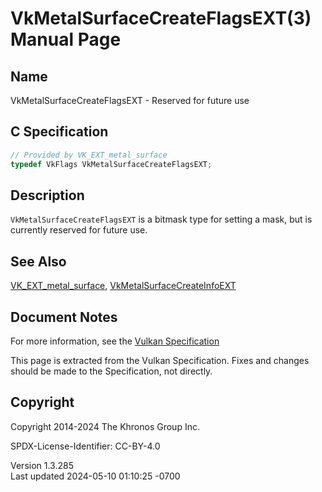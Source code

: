 # VkMetalSurfaceCreateFlagsEXT(3) Manual Page

## Name

VkMetalSurfaceCreateFlagsEXT - Reserved for future use



## <a href="#_c_specification" class="anchor"></a>C Specification

``` c
// Provided by VK_EXT_metal_surface
typedef VkFlags VkMetalSurfaceCreateFlagsEXT;
```

## <a href="#_description" class="anchor"></a>Description

`VkMetalSurfaceCreateFlagsEXT` is a bitmask type for setting a mask, but
is currently reserved for future use.

## <a href="#_see_also" class="anchor"></a>See Also

[VK_EXT_metal_surface](https://registry.khronos.org/vulkan/specs/1.3-extensions/man/html/VK_EXT_metal_surface.html),
[VkMetalSurfaceCreateInfoEXT](https://registry.khronos.org/vulkan/specs/1.3-extensions/man/html/VkMetalSurfaceCreateInfoEXT.html)

## <a href="#_document_notes" class="anchor"></a>Document Notes

For more information, see the <a
href="https://registry.khronos.org/vulkan/specs/1.3-extensions/html/vkspec.html#VkMetalSurfaceCreateFlagsEXT"
target="_blank" rel="noopener">Vulkan Specification</a>

This page is extracted from the Vulkan Specification. Fixes and changes
should be made to the Specification, not directly.

## <a href="#_copyright" class="anchor"></a>Copyright

Copyright 2014-2024 The Khronos Group Inc.

SPDX-License-Identifier: CC-BY-4.0

Version 1.3.285  
Last updated 2024-05-10 01:10:25 -0700
